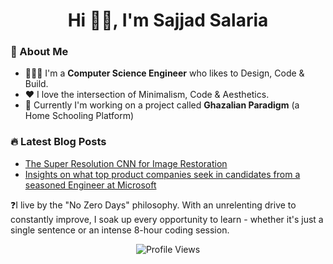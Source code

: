 <h1 align="center">Hi 👋🏻, I'm Sajjad Salaria</h1> 
   
<h3> 🏡 About Me </h3>

- 👨🏽‍💻 I'm a <b>Computer Science Engineer</b> who likes to Design, Code & Build.
- ❤️ I love the intersection of Minimalism, Code & Aesthetics.
- 🚀 Currently I'm working on a project called <b>Ghazalian Paradigm</b> (a Home Schooling Platform)


<h3> 🔥 Latest Blog Posts </h3>

<!-- Blog:START -->
- [The Super Resolution CNN for Image Restoration](https://medium.com/p/ff1e8420d846)
- [Insights on what top product companies seek in candidates from a seasoned Engineer at Microsoft](https://xoraus.hashnode.dev/breaking-into-the-big-leagues-tips-from-senior-software-engineer-at-microsoft-16-yoe)
   
❓I live by the "No Zero Days" philosophy. With an unrelenting drive to constantly improve, I soak up every opportunity to learn - whether it's just a single sentence or an intense 8-hour coding session. 

<div align="center">

![Profile Views](https://komarev.com/ghpvc/?username=xoraus&style=for-the-badge) 
   
<!-- ![Stars](https://img.shields.io/github/stars/xoraus?label=stars&&style=for-the-badge)   -->

</div>

<!-- Blog:END -->

<!-- <h3 align="center">Connect</h1>

<div align="center">
   
📫 Drop me a mail - **imsafay@gmail.com**   
    -->
<!-- [![Linkedin](https://img.shields.io/static/v1?label=Blog&message=‎&style=for-the-badge&logo=Hashnode&logoColor=white&color=yellow)](https://xoraus.hashnode.dev/)
[![Linkedin](https://img.shields.io/badge/-LinkedIn-blue?style=for-the-badge&logo=Linkedin&logoColor=white)](https://www.linkedin.com/in/sajjadsalaria/)
 -->
<!-- </div> -->
